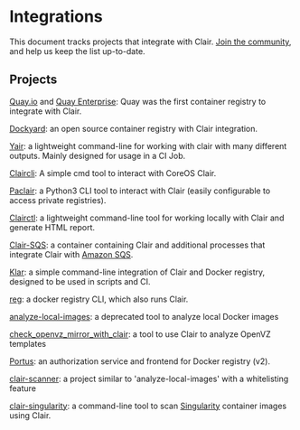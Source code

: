 # Integrations

This document tracks projects that integrate with Clair. [Join the community](https://github.com/coreos/clair/), and help us keep the list up-to-date.

## Projects

[Quay.io](https://quay.io/) and [Quay Enterprise](https://quay.io/plans/?tab=enterprise): Quay was the first container registry to integrate with Clair.

[Dockyard](https://github.com/Huawei/dockyard): an open source container registry with Clair integration.

[Yair](https://github.com/yfoelling/yair): a lightweight command-line for working with clair with many different outputs. Mainly designed for usage in a CI Job.

[Claircli](https://github.com/joelee2012/claircli):  A simple cmd tool to interact with CoreOS Clair.

[Paclair](https://github.com/yebinama/paclair): a Python3 CLI tool to interact with Clair (easily configurable to access private registries).

[Clairctl](https://github.com/jgsqware/clairctl): a lightweight command-line tool for working locally with Clair and generate HTML report.

[Clair-SQS](https://github.com/zalando-incubator/clair-sqs): a container containing Clair and additional processes that integrate Clair with [Amazon SQS][sqs].

[Klar](https://github.com/optiopay/klar): a simple command-line integration of Clair and Docker registry, designed to be used in scripts and CI.

[reg](https://github.com/jessfraz/reg#vulnerability-reports): a docker registry CLI, which also runs Clair.

[analyze-local-images](https://github.com/coreos/analyze-local-images): a deprecated tool to analyze local Docker images

[check_openvz_mirror_with_clair](https://github.com/FastVPSEestiOu/check_openvz_mirror_with_clair): a tool to use Clair to analyze OpenVZ templates

[Portus](http://port.us.org/features/6_security_scanning.html#coreos-clair): an authorization service and frontend for Docker registry (v2).

[clair-scanner](https://github.com/arminc/clair-scanner): a project similar to 'analyze-local-images' with a whitelisting feature

[sqs]: https://aws.amazon.com/sqs/

[clair-singularity](https://github.com/dctrud/clair-singularity): a command-line tool to scan [Singularity](http://singularity.lbl.gov/) container images using Clair.

